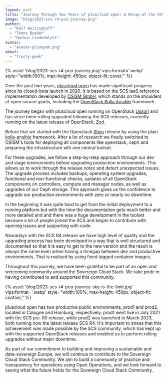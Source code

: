 ```yaml
---
layout: post
title: "Journey Through Two Years of pluscloud open: A Recap of the SCS Stack Upgrade Path"
image: "blog/2023-scs-r4-pco-journey.png"
author:
  - "Ralf Heiringhoff"
  - "Toens Bueker"
  - "Markus Lindenblatt"
avatar:
  - "avatar-plusopen.png"
about:
  - "frosty-geek"
---
```


{% asset 'blog/2023-scs-r4-pco-journey.png' vips:format='.webp' style="width:100%; max-height: 450px; object-fit: cover;" %}

Over the past two years, [pluscloud open](https://www.plusserver.com/en/products/pluscloud-open) has made significant progress since its closed-beta launch in 2020. It is based on the SCS IaaS reference implementation developed by [OSISM GmbH](https://osism.tech), which stands on the shoulders of open source giants, including the [OpenStack Kolla Ansible](https://docs.openstack.org/kolla-ansible/latest/) framework.

The journey began with pluscloud open running on OpenStack [Ussuri](https://releases.openstack.org/ussuri/index.html) and has since been rolling upgraded following the SCS releases, currently running on the latest release of OpenStack, [Zed](https://releases.openstack.org/zed/index.html).

Before that we started with the Openstack [Stein](https://releases.openstack.org/stein/index.html) release by using the plain [kolla-ansible](https://docs.openstack.org/kolla-ansible/stein/) framework. After a lot of research we finally switched to OSISM's tools for deploying all components like openstack, ceph and preparing the infrastructure wth one central toolset.

For these upgrades, we follow a step-by-step approach through our dev and stage environments before upgrading production environments. This allows us to work through the release notes and detect unexpected issues. The upgrade process includes backups, operating system upgrades, functional and non-functional checks, updates of all OpenStack components on controllers, compute and manager nodes, as well as upgrades of our Ceph storage. This approach gives us the confidence to upgrade our production environments with zero or nearly no downtime.

In the beginning it was quite hard to get from the initial deployment to a running platform but with the time the documentation gets much better and more detailed and and there was a huge development in the toolset because a lot of people joined the SCS and began to contribute with opening issues and supporting with code.

Nowadays with the SCS R4 release we have high level of quality and the upgrading process has been developed in a way that is well structured and documented so that it is easy to get to the new version and the result is always the same even when having a timegap between dev and productive environments. That is realised by using fixed tagged container images.

Throughout this journey, we have been grateful to be part of an open and welcoming community around the Sovereign Cloud Stack. We take pride in having contributed to and supported this community.

{% asset 'blog/2023-scs-r4-pco-journey-sky-is-the-limit.jpg' vips:format='.webp' style="width:100%; max-height: 450px; object-fit: contain;" %}

pluscloud open has two productive public environments, prod1 and prod2, located in Cologne and Hamburg, respectively. prod1 went live in July 2021 with the SCS pre-R0 release, while prod2 was launched in March 2023, both running now the latest release SCS R4. It's important to stress that this achievement was made possible by the SCS community, which has kept up with the supported OpenStack releases and enabled us to perform rolling upgrades without major downtime.


As part of our commitment to building and improving a sustainable and data-sovereign Europe, we will continue to contribute to the Sovereign Cloud Stack Community. We aim to build a community of practice and transparency for operations using Open Operations, and we look forward to seeing what the future holds for the Sovereign Cloud Stack Community.

